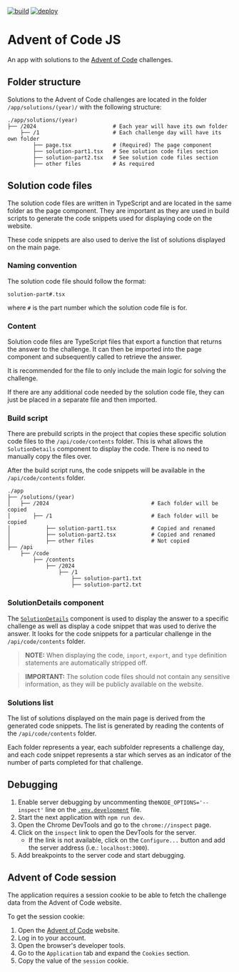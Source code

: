 [![build](https://img.shields.io/github/actions/workflow/status/ihtnc/advent-of-code-js/build.yml?label=build&logo=github+actions&logoColor=white)](https://github.com/ihtnc/advent-of-code-js/actions/workflows/build.yml)
[![deploy](https://deploy-badge.vercel.app/vercel/advent-of-code-js?name=website)](https://advent-of-code-js.vercel.app/)

# Advent of Code JS
An app with solutions to the [Advent of Code](https://adventofcode.com/) challenges.

## Folder structure
Solutions to the Advent of Code challenges are located in the folder `/app/solutions/(year)/` with the following structure:

```plaintext
./app/solutions/(year)
├── /2024                        # Each year will have its own folder
    ├── /1                       # Each challenge day will have its own folder
        ├── page.tsx             # (Required) The page component
        ├── solution-part1.tsx   # See solution code files section
        ├── solution-part2.tsx   # See solution code files section
        ├── other files          # As required
```

## Solution code files
The solution code files are written in TypeScript and are located in the same folder as the page component. They are important as they are used in build scripts to generate the code snippets used for displaying code on the website.

These code snippets are also used to derive the list of solutions displayed on the main page.

### Naming convention
The solution code file should follow the format:

```
solution-part#.tsx
```

where `#` is the part number which the solution code file is for.

### Content
Solution code files are TypeScript files that export a function that returns the answer to the challenge. It can then be imported into the page component and subsequently called to retrieve the answer.

It is recommended for the file to only include the main logic for solving the challenge.

If there are any additional code needed by the solution code file, they can just be placed in a separate file and then imported.

### Build script
There are prebuild scripts in the project that copies these specific solution code files to the `/api/code/contents` folder. This is what allows the `SolutionDetails` component to display the code. There is no need to manually copy the files over.

After the build script runs, the code snippets will be available in the `/api/code/contents` folder.

```plaintext
./app
├── /solutions/(year)
│   ├── /2024                                # Each folder will be copied
│       ├── /1                               # Each folder will be copied
│           ├── solution-part1.tsx           # Copied and renamed
│           ├── solution-part2.tsx           # Copied and renamed
│           ├── other files                  # Not copied
├── /api
    ├── /code
        ├── /contents
            ├── /2024
                ├── /1
                    ├── solution-part1.txt
                    ├── solution-part2.txt
```

### SolutionDetails component
The [`SolutionDetails`](app/components/solution-details.tsx#L8) component is used to display the answer to a specific challenge as well as display a code snippet that was used to derive the answer. It looks for the code snippets for a particular challenge in the `/api/code/contents` folder.

> **NOTE:** When displaying the code, `import`, `export`, and `type` definition statements are automatically stripped off.

> **IMPORTANT:** The solution code files should not contain any sensitive information, as they will be publicly available on the website.

### Solutions list
The list of solutions displayed on the main page is derived from the generated code snippets. The list is generated by reading the contents of the `/api/code/contents` folder.

Each folder represents a year, each subfolder represents a challenge day, and each code snippet represents a star which serves as an indicator of the number of parts completed for that challenge.

## Debugging
1. Enable server debugging by uncommenting the`NODE_OPTIONS='--inspect'` line on the [`.env.development`](.env.development) file.
2. Start the next application with `npm run dev`.
3. Open the Chrome DevTools and go to the `chrome://inspect` page.
4. Click on the `inspect` link to open the DevTools for the server.
   * If the link is not available, click on the `Configure...` button and add the server address (i.e.: `localhost:3000`).
5. Add breakpoints to the server code and start debugging.

## Advent of Code session

The application requires a session cookie to be able to fetch the challenge data from the Advent of Code website.

To get the session cookie:
1. Open the [Advent of Code](https://adventofcode.com/) website.
2. Log in to your account.
3. Open the browser's developer tools.
4. Go to the `Application` tab and expand the `Cookies` section.
5. Copy the value of the `session` cookie.